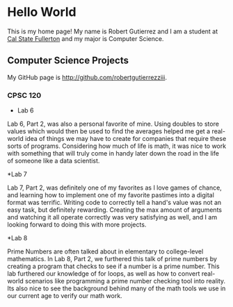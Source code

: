 # Hello World

This is my home page! My name is Robert Gutierrez and I am a student at [Cal State Fullerton](http://www.fullerton.edu/) and my major is Computer Science.

## Computer Science Projects

My GitHub page is http://github.com/robertgutierrezziii.

### CPSC 120

* Lab 6

Lab 6, Part 2, was also a personal favorite of mine. Using doubles to store values which would then be used to find the averages helped me get a real-world idea of things we may have to create for companies that require these sorts of programs. Considering how much of life is math, it was nice to work with something that will truly come in handy later down the road in the life of someone like a data scientist.

    
*Lab 7

Lab 7, Part 2, was definitely one of my favorites as I love games of chance, and learning how to implement one of my favorite pastimes into a digital format was terrific. Writing code to correctly tell a hand's value was not an easy task, but definitely rewarding. Creating the max amount of arguments and watching it all operate correctly was very satisfying as well, and I am looking forward to doing this with more projects.

*Lab 8

Prime Numbers are often talked about in elementary to college-level mathematics. In Lab 8, Part 2, we furthered this talk of prime numbers by creating a program that checks to see if a number is a prime number. This lab furthered our knowledge of for loops, as well as how to convert real-world scenarios like programming a prime number checking tool into reality. Its also nice to see the background behind many of the math tools we use in our current age to verify our math work.